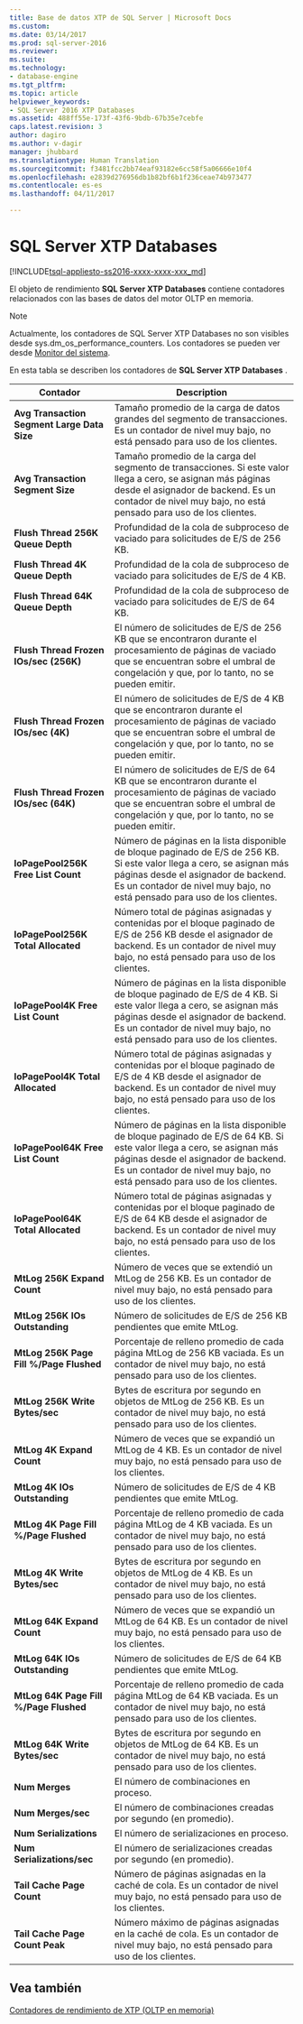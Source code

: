 ```yaml
---
title: Base de datos XTP de SQL Server | Microsoft Docs
ms.custom: 
ms.date: 03/14/2017
ms.prod: sql-server-2016
ms.reviewer: 
ms.suite: 
ms.technology:
- database-engine
ms.tgt_pltfrm: 
ms.topic: article
helpviewer_keywords:
- SQL Server 2016 XTP Databases
ms.assetid: 488ff55e-173f-43f6-9bdb-67b35e7cebfe
caps.latest.revision: 3
author: dagiro
ms.author: v-dagir
manager: jhubbard
ms.translationtype: Human Translation
ms.sourcegitcommit: f3481fcc2bb74eaf93182e6cc58f5a06666e10f4
ms.openlocfilehash: e2839d276956db1b82bf6b1f236ceae74b973477
ms.contentlocale: es-es
ms.lasthandoff: 04/11/2017

---
```

# <a name="sql-server-xtp-databases"></a>SQL Server XTP Databases
[!INCLUDE[tsql-appliesto-ss2016-xxxx-xxxx-xxx_md](../../includes/tsql-appliesto-ss2016-xxxx-xxxx-xxx-md.md)]

El objeto de rendimiento **SQL Server XTP Databases** contiene contadores relacionados con las bases de datos del motor OLTP en memoria.

> [!NOTE]
>  Actualmente, los contadores de SQL Server XTP Databases no son visibles desde sys.dm_os_performance_counters.  Los contadores se pueden ver desde [Monitor del sistema](../../relational-databases/performance/start-system-monitor-windows.md).

En esta tabla se describen los contadores de **SQL Server XTP Databases** .

|Contador|Description| 
|-------------|-----------------|  
|**Avg Transaction Segment Large Data Size**|Tamaño promedio de la carga de datos grandes del segmento de transacciones. Es un contador de nivel muy bajo, no está pensado para uso de los clientes.|
|**Avg Transaction Segment Size**|Tamaño promedio de la carga del segmento de transacciones. Si este valor llega a cero, se asignan más páginas desde el asignador de backend. Es un contador de nivel muy bajo, no está pensado para uso de los clientes.|
|**Flush Thread 256K Queue Depth**|Profundidad de la cola de subproceso de vaciado para solicitudes de E/S de 256 KB.|
|**Flush Thread 4K Queue Depth**|Profundidad de la cola de subproceso de vaciado para solicitudes de E/S de 4 KB.|
|**Flush Thread 64K Queue Depth**|Profundidad de la cola de subproceso de vaciado para solicitudes de E/S de 64 KB.|
|**Flush Thread Frozen IOs/sec (256K)**|El número de solicitudes de E/S de 256 KB que se encontraron durante el procesamiento de páginas de vaciado que se encuentran sobre el umbral de congelación y que, por lo tanto, no se pueden emitir.|
|**Flush Thread Frozen IOs/sec (4K)**|El número de solicitudes de E/S de 4 KB que se encontraron durante el procesamiento de páginas de vaciado que se encuentran sobre el umbral de congelación y que, por lo tanto, no se pueden emitir.|
|**Flush Thread Frozen IOs/sec (64K)**|El número de solicitudes de E/S de 64 KB que se encontraron durante el procesamiento de páginas de vaciado que se encuentran sobre el umbral de congelación y que, por lo tanto, no se pueden emitir.|
|**IoPagePool256K Free List Count**|Número de páginas en la lista disponible de bloque paginado de E/S de 256 KB. Si este valor llega a cero, se asignan más páginas desde el asignador de backend. Es un contador de nivel muy bajo, no está pensado para uso de los clientes.|
|**IoPagePool256K Total Allocated**|Número total de páginas asignadas y contenidas por el bloque paginado de E/S de 256 KB desde el asignador de backend. Es un contador de nivel muy bajo, no está pensado para uso de los clientes.|
|**IoPagePool4K Free List Count**|Número de páginas en la lista disponible de bloque paginado de E/S de 4 KB. Si este valor llega a cero, se asignan más páginas desde el asignador de backend. Es un contador de nivel muy bajo, no está pensado para uso de los clientes.|
|**IoPagePool4K Total Allocated**|Número total de páginas asignadas y contenidas por el bloque paginado de E/S de 4 KB desde el asignador de backend. Es un contador de nivel muy bajo, no está pensado para uso de los clientes.|
|**IoPagePool64K Free List Count**|Número de páginas en la lista disponible de bloque paginado de E/S de 64 KB. Si este valor llega a cero, se asignan más páginas desde el asignador de backend. Es un contador de nivel muy bajo, no está pensado para uso de los clientes.|
|**IoPagePool64K Total Allocated**|Número total de páginas asignadas y contenidas por el bloque paginado de E/S de 64 KB desde el asignador de backend. Es un contador de nivel muy bajo, no está pensado para uso de los clientes.|
|**MtLog 256K Expand Count**|Número de veces que se extendió un MtLog de 256 KB. Es un contador de nivel muy bajo, no está pensado para uso de los clientes.|
|**MtLog 256K IOs Outstanding**|Número de solicitudes de E/S de 256 KB pendientes que emite MtLog.|
|**MtLog 256K Page Fill %/Page Flushed**|Porcentaje de relleno promedio de cada página MtLog de 256 KB vaciada. Es un contador de nivel muy bajo, no está pensado para uso de los clientes.|
|**MtLog 256K Write Bytes/sec**|Bytes de escritura por segundo en objetos de MtLog de 256 KB. Es un contador de nivel muy bajo, no está pensado para uso de los clientes.|
|**MtLog 4K Expand Count**|Número de veces que se expandió un MtLog de 4 KB. Es un contador de nivel muy bajo, no está pensado para uso de los clientes.|
|**MtLog 4K IOs Outstanding**|Número de solicitudes de E/S de 4 KB pendientes que emite MtLog.|
|**MtLog 4K Page Fill %/Page Flushed**|Porcentaje de relleno promedio de cada página MtLog de 4 KB vaciada. Es un contador de nivel muy bajo, no está pensado para uso de los clientes.|
|**MtLog 4K Write Bytes/sec**|Bytes de escritura por segundo en objetos de MtLog de 4 KB. Es un contador de nivel muy bajo, no está pensado para uso de los clientes.|
|**MtLog 64K Expand Count**|Número de veces que se expandió un MtLog de 64 KB. Es un contador de nivel muy bajo, no está pensado para uso de los clientes.|
|**MtLog 64K IOs Outstanding**|Número de solicitudes de E/S de 64 KB pendientes que emite MtLog.|
|**MtLog 64K Page Fill %/Page Flushed**|Porcentaje de relleno promedio de cada página MtLog de 64 KB vaciada. Es un contador de nivel muy bajo, no está pensado para uso de los clientes.|
|**MtLog 64K Write Bytes/sec**|Bytes de escritura por segundo en objetos de MtLog de 64 KB. Es un contador de nivel muy bajo, no está pensado para uso de los clientes.|
|**Num Merges**|El número de combinaciones en proceso.|
|**Num Merges/sec**|El número de combinaciones creadas por segundo (en promedio).|
|**Num Serializations**|El número de serializaciones en proceso.|
|**Num Serializations/sec**|El número de serializaciones creadas por segundo (en promedio).|
|**Tail Cache Page Count**|Número de páginas asignadas en la caché de cola. Es un contador de nivel muy bajo, no está pensado para uso de los clientes.|
|**Tail Cache Page Count Peak**|Número máximo de páginas asignadas en la caché de cola. Es un contador de nivel muy bajo, no está pensado para uso de los clientes.|


## <a name="see-also"></a>Vea también  
[Contadores de rendimiento de XTP &#40;OLTP en memoria&#41;](../../relational-databases/performance-monitor/sql-server-xtp-in-memory-oltp-performance-counters.md)
